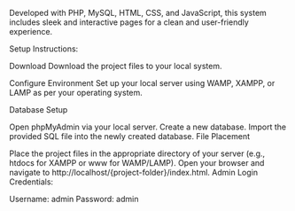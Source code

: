Developed with PHP, MySQL, HTML, CSS, and JavaScript, this system includes sleek and interactive pages for a clean and user-friendly experience.

Setup Instructions:

Download
Download the project files to your local system.

Configure Environment
Set up your local server using WAMP, XAMPP, or LAMP as per your operating system.

Database Setup

Open phpMyAdmin via your local server.
Create a new database.
Import the provided SQL file into the newly created database.
File Placement

Place the project files in the appropriate directory of your server (e.g., htdocs for XAMPP or www for WAMP/LAMP).
Open your browser and navigate to http://localhost/{project-folder}/index.html.
Admin Login Credentials:

Username: admin
Password: admin